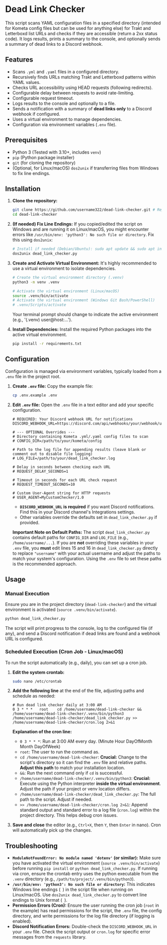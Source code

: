 # Dead Link Checker

This script scans YAML configuration files in a specified directory (intended for Kometa config files but can be used for anything else) for Trakt and Letterboxd list URLs and checks if they are accessible (return a 2xx status code). It logs results, prints a summary to the console, and optionally sends a summary of dead links to a Discord webhook.

## Features

- Scans `.yml` and `.yaml` files in a configured directory.
- Recursively finds URLs matching Trakt and Letterboxd patterns within YAML values.
- Checks URL accessibility using HEAD requests (following redirects).
- Configurable delay between requests to avoid rate-limiting.
- Configurable request timeout.
- Logs results to the console and optionally to a file.
- Sends a notification with a summary of **dead links only** to a Discord webhook if configured.
- Uses a virtual environment to manage dependencies.
- Configuration via environment variables (`.env` file).

## Prerequisites

- Python 3 (Tested with 3.10+, includes `venv`)
- `pip` (Python package installer)
- `git` (for cloning the repository)
- (Optional, for Linux/macOS) `dos2unix` if transferring files from Windows to fix line endings.

## Installation

1.  **Clone the repository:**

    ```bash
    git clone https://github.com/username322/dead-link-checker.git # Replace with your repo URL if different
    cd dead-link-checker
    ```

2.  **(If needed) Fix Line Endings:** If you copied/edited the script on Windows and are running it on Linux/macOS, you might encounter errors like `/usr/bin/env: 'python3': No such file or directory`. Fix this using `dos2unix`:

    ```bash
    # Install if needed (Debian/Ubuntu): sudo apt update && sudo apt install dos2unix
    dos2unix dead_link_checker.py
    ```

3.  **Create and Activate Virtual Environment:** It's highly recommended to use a virtual environment to isolate dependencies.

    ```bash
    # Create the virtual environment directory (.venv)
    python3 -m venv .venv

    # Activate the virtual environment (Linux/macOS)
    source .venv/bin/activate
    # Activate the virtual environment (Windows Git Bash/PowerShell)
    # .venv/Scripts/activate
    ```

    Your terminal prompt should change to indicate the active environment (e.g., '(.venv) user@host:...').

4.  **Install Dependencies:** Install the required Python packages into the active virtual environment.
    ```bash
    pip install -r requirements.txt
    ```

## Configuration

Configuration is managed via environment variables, typically loaded from a `.env` file in the project root.

1.  **Create `.env` file:** Copy the example file:

    ```bash
    cp .env.example .env
    ```

2.  **Edit `.env` file:** Open the `.env` file in a text editor and add your specific configuration.

    ```dotenv
    # REQUIRED: Your Discord webhook URL for notifications
    DISCORD_WEBHOOK_URL=https://discord.com/api/webhooks/your/webhook/url/here

    # --- OPTIONAL Overrides ---
    # Directory containing Kometa .yml/.yaml config files to scan
    # CONFIG_DIR=/path/to/your/kometa/config

    # Path to the log file for appending results (leave blank or comment out to disable file logging)
    # LOG_FILE=/path/to/your/dead_link_checker.log

    # Delay in seconds between checking each URL
    # REQUEST_DELAY_SECONDS=1

    # Timeout in seconds for each URL check request
    # REQUEST_TIMEOUT_SECONDS=10

    # Custom User-Agent string for HTTP requests
    # USER_AGENT=MyCustomChecker/1.0
    ```

    - **`DISCORD_WEBHOOK_URL` is required** if you want Discord notifications. Find this in your Discord channel's Integrations settings.
    - Other variables override the defaults set in `dead_link_checker.py` if provided.

    **Important Note on Default Paths:** The script `dead_link_checker.py` contains default paths for `CONFIG_DIR` and `LOG_FILE` (e.g., `/home/username/...`). If you are **not** overriding these variables in your `.env` file, you **must** edit lines 15 and 16 in `dead_link_checker.py` directly to replace `"username"` with your actual username and adjust the paths to match your system's configuration. Using the `.env` file to set these paths is the recommended approach.

## Usage

### Manual Execution

Ensure you are in the project directory (`dead-link-checker`) and the virtual environment is activated (`source .venv/bin/activate`).

```bash
python dead_link_checker.py
```

The script will print progress to the console, log to the configured file (if any), and send a Discord notification if dead links are found and a webhook URL is configured.

### Scheduled Execution (Cron Job - Linux/macOS)

To run the script automatically (e.g., daily), you can set up a cron job.

1.  **Edit the system crontab:**

    ```bash
    sudo nano /etc/crontab
    ```

2.  **Add the following line** at the end of the file, adjusting paths and schedule as needed:

    ```crontab
    # Run dead link checker daily at 3:00 AM
    0 3 * * *   root    cd /home/username/dead-link-checker && /home/username/dead-link-checker/.venv/bin/python3 /home/username/dead-link-checker/dead_link_checker.py >> /home/username/dead-link-checker/cron.log 2>&1
    ```

    **Explanation of the cron line:**

    - `0 3 * * *`: Run at 3:00 AM every day. (Minute Hour DayOfMonth Month DayOfWeek)
    - `root`: The user to run the command as.
    - `cd /home/username/dead-link-checker`: **Crucial:** Change to the script's directory so it can find the `.env` file and relative paths. **Adjust this path** to match your installation location.
    - `&&`: Run the next command only if `cd` is successful.
    - `/home/username/dead-link-checker/.venv/bin/python3`: **Crucial:** Execute using the Python interpreter **inside the virtual environment**. Adjust the path if your project or venv location differs.
    - `/home/username/dead-link-checker/dead_link_checker.py`: The full path to the script. Adjust if needed.
    - `>> /home/username/dead-link-checker/cron.log 2>&1`: Append standard output and standard error to a log file (`cron.log`) within the project directory. This helps debug cron issues.

3.  **Save and close** the editor (e.g., `Ctrl+X`, then `Y`, then `Enter` in nano). Cron will automatically pick up the changes.

## Troubleshooting

- **`ModuleNotFoundError: No module named 'dotenv'` (or similar):** Make sure you have activated the virtual environment (`source .venv/bin/activate`) before running `pip install` or `python dead_link_checker.py`. If running via cron, ensure the crontab entry uses the python executable from the `.venv` directory (e.g., `/path/to/project/.venv/bin/python3`).
- **`/usr/bin/env: 'python3': No such file or directory`:** This indicates Windows line endings (`
`) in the script file when running on Linux/macOS. Use `dos2unix dead_link_checker.py` to convert line endings to Unix format (`
`).
- **Permission Errors (Cron):** Ensure the user running the cron job (`root` in the example) has read permissions for the script, the `.env` file, the config directory, and write permissions for the log file directory (if logging is enabled).
- **Discord Notification Errors:** Double-check the `DISCORD_WEBHOOK_URL` in your `.env` file. Check the script output or `cron.log` for specific error messages from the `requests` library.
